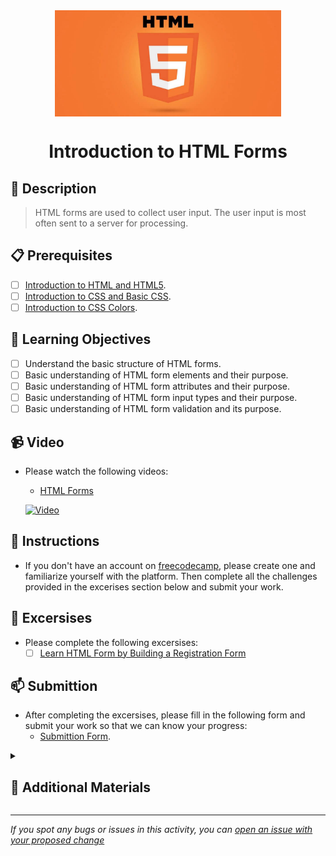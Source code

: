 <div align="center">
    <img src="../images/html5.jpg" alt="Logo" height="170" align="center">
    <h1 align="center">Introduction to HTML Forms</h1>
</div>

## 📝 Description
> HTML forms are used to collect user input. The user input is most often sent to a server for processing.

## 📋 Prerequisites
- [ ] [Introduction to HTML and HTML5](https://github.com/Kick-StartDev/web-development-basic-curriculum/blob/responsive-web-design/responsive-web-design/introduction-to-html-and-html5.md).
- [ ] [Introduction to CSS and Basic CSS](https://github.com/Kick-StartDev/web-development-basic-curriculum/blob/responsive-web-design/responsive-web-design/introduction-to-css-and-basic-css.md).
- [ ] [Introduction to CSS Colors](https://github.com/Kick-StartDev/web-development-basic-curriculum/blob/responsive-web-design/responsive-web-design/introduction-to-css-colors.md).

## 🎯 Learning Objectives
- [ ] Understand the basic structure of HTML forms.
- [ ] Basic understanding of HTML form elements and their purpose.
- [ ] Basic understanding of HTML form attributes and their purpose.
- [ ] Basic understanding of HTML form input types and their purpose.
- [ ] Basic understanding of HTML form validation and its purpose.

## 📹 Video

- Please watch the following videos:
    - <a href="https://www.youtube.com/watch?v=2O8pkybH6po" target="_blank">HTML Forms</a>

    [![Video](https://img.youtube.com/vi/2O8pkybH6po/0.jpg)](https://www.youtube.com/watch?v=2O8pkybH6po)

## 🔧 Instructions
- If you don't have an account on [freecodecamp](freecodecamp.org), please create one and familiarize yourself with the platform.
Then complete all the challenges provided in the excerises section below and submit your work.

## 🚀 Excersises
- Please complete the following excersises:
    - [ ] [Learn HTML Form by Building a Registration Form](https://www.freecodecamp.org/learn/2022/responsive-web-design/learn-html-forms-by-building-a-registration-form/step-1)

## 📫 Submittion
- After completing the excersises, please fill in the following form and submit your work so that we can know your progress:
    - [Submittion Form](https://airtable.com/shrTKszJIyALWIPnb).

<details>
    <summary>
        <h2>📌 Additional Materials</h2>
    </summary>
    <hr style="height:1px;border-width:0;color:gray;background-color:dark">
    <i>
        These are all optional, but if you're interested in exploring this topic further, here are some resources to help you.
    </i>

<br>
    <ul>
        <li><a href="https://www.w3schools.com/html/html_forms.asp" target="_blank">HTML Forms</a></li>
        <li><a href="https://www.youtube.com/watch?v=frAGrGN00OA" target="_blank">HTML Forms</a></li>
        <li><a href="https://www.youtube.com/watch?v=9DCpQG1KVGk" target="_blank">How to use freecodecamp</a></li>
    </ul>
</details>

------

_If you spot any bugs or issues in this activity, you can [open an issue with your proposed change](https://github.com/Kick-StartDev/web-development-basic-curriculum/issues/new)_
